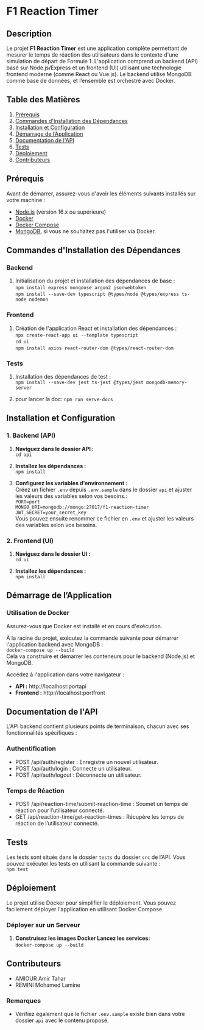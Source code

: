 # F1 Reaction Timer

## **Description**

Le projet **F1 Reaction Timer** est une application complète permettant de mesurer le temps de réaction des utilisateurs dans le contexte d'une simulation de départ de Formule 1. L'application comprend un backend (API) basé sur Node.js/Express et un frontend (UI) utilisant une technologie frontend moderne (comme React ou Vue.js). Le backend utilise MongoDB comme base de données, et l’ensemble est orchestré avec Docker.

## **Table des Matières**

1. [Prérequis](#prérequis)
2. [Commandes d'Installation des Dépendances](#commandes-dinstallation-des-dépendances)
3. [Installation et Configuration](#installation-et-configuration)
4. [Démarrage de l’Application](#démarrage-de-lapplication)
5. [Documentation de l'API](#documentation-de-lapi)
6. [Tests](#tests)
7. [Déploiement](#déploiement)
8. [Contributeurs](#contributeurs)

## **Prérequis**

Avant de démarrer, assurez-vous d'avoir les éléments suivants installés sur votre machine :

- [Node.js](https://nodejs.org/) (version 16.x ou supérieure)
- [Docker](https://www.docker.com/)
- [Docker Compose](https://docs.docker.com/compose/)
- [MongoDB](https://www.mongodb.com/), si vous ne souhaitez pas l'utiliser via Docker.

## **Commandes d'Installation des Dépendances**

### **Backend**

1. Initialisation du projet et installation des dépendances de base :  
   `npm install express mongoose argon2 jsonwebtoken`  
   `npm install --save-dev typescript @types/node @types/express ts-node nodemon`

### **Frontend**

1. Création de l'application React et installation des dépendances :  
   `npx create-react-app ui --template typescript`  
   `cd ui`  
   `npm install axios react-router-dom @types/react-router-dom`

### **Tests**

1. Installation des dépendances de test :  
   `npm install --save-dev jest ts-jest @types/jest mongodb-memory-server`

3. pour lancer la doc:
    `npm run serve-docs`

## **Installation et Configuration**

### **1. Backend (API)**

1. **Naviguez dans le dossier API :**  
   `cd api`

2. **Installez les dépendances :**  
   `npm install`

3. **Configurez les variables d'environnement :**  
   Créez un fichier `.env` depuis `.env.sample` dans le dossier `api` et ajuster les valeurs des variables selon vos besoins.:  
   `PORT=port`  
   `MONGO_URI=mongodb://mongo:27017/f1-reaction-timer`  
   `JWT_SECRET=your_secret_key`  
   Vous pouvez ensuite renommer ce fichier en `.env` et ajuster les valeurs des variables selon vos besoins.

### **2. Frontend (UI)**

1. **Naviguez dans le dossier UI :**  
   `cd ui`

2. **Installez les dépendances :**  
   `npm install`

## **Démarrage de l’Application**

### **Utilisation de Docker**

Assurez-vous que Docker est installé et en cours d'exécution.

À la racine du projet, exécutez la commande suivante pour démarrer l'application backend avec MongoDB :  
`docker-compose up --build`  
Cela va construire et démarrer les conteneurs pour le backend (Node.js) et MongoDB.

Accédez à l'application dans votre navigateur :

- **API :** http://localhost:portapi
- **Frontend :** http://localhost:portfront

## **Documentation de l'API**

L'API backend contient plusieurs points de terminaison, chacun avec ses fonctionnalités spécifiques :

### **Authentification**
- POST /api/auth/register : Enregistre un nouvel utilisateur.
- POST /api/auth/login : Connecte un utilisateur.
- POST /api/auth/logout : Déconnecte un utilisateur.

### **Temps de Réaction**
- POST /api/reaction-time/submit-reaction-time : Soumet un temps de réaction pour l’utilisateur connecté.
- GET /api/reaction-time/get-reaction-times : Récupère les temps de réaction de l’utilisateur connecté.

## **Tests**

Les tests sont situés dans le dossier `tests` du dossier `src` de l’API. Vous pouvez exécuter les tests en utilisant la commande suivante :  
`npm test`

## **Déploiement**

Le projet utilise Docker pour simplifier le déploiement. Vous pouvez facilement déployer l'application en utilisant Docker Compose.

### **Déployer sur un Serveur**
1. **Construisez les images Docker Lancez les services:**  
   `docker-compose up --build`
## **Contributeurs**

- AMIOUR Amir Tahar 
- REMINI Mohamed Lamine 

### Remarques
- Vérifiez également que le fichier `.env.sample` existe bien dans votre dossier `api` avec le contenu proposé.
